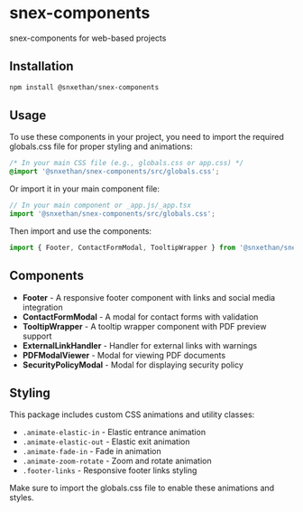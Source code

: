 # snex-components
snex-components for web-based projects

## Installation

```bash
npm install @snxethan/snex-components
```

## Usage

To use these components in your project, you need to import the required globals.css file for proper styling and animations:

```css
/* In your main CSS file (e.g., globals.css or app.css) */
@import '@snxethan/snex-components/src/globals.css';
```

Or import it in your main component file:

```javascript
// In your main component or _app.js/_app.tsx
import '@snxethan/snex-components/src/globals.css';
```

Then import and use the components:

```javascript
import { Footer, ContactFormModal, TooltipWrapper } from '@snxethan/snex-components';
```

## Components

- **Footer** - A responsive footer component with links and social media integration
- **ContactFormModal** - A modal for contact forms with validation
- **TooltipWrapper** - A tooltip wrapper component with PDF preview support
- **ExternalLinkHandler** - Handler for external links with warnings
- **PDFModalViewer** - Modal for viewing PDF documents
- **SecurityPolicyModal** - Modal for displaying security policy

## Styling

This package includes custom CSS animations and utility classes:
- `.animate-elastic-in` - Elastic entrance animation
- `.animate-elastic-out` - Elastic exit animation
- `.animate-fade-in` - Fade in animation
- `.animate-zoom-rotate` - Zoom and rotate animation
- `.footer-links` - Responsive footer links styling

Make sure to import the globals.css file to enable these animations and styles.
